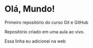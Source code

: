 # Olá, Mundo!
 Primeiro repositório do curso Git e GitHub

Repositório criado em uma aula ao vivo.

Essa linha eu adicionei na web
